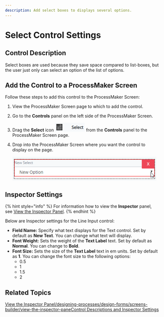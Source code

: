 ```yaml
---
description: Add select boxes to displays several options.
---
```


# Select Control Settings

## Control Description

Select boxes are used because they save space compared to list-boxes, but the user just only can select an option of the list of options.

##  Add the Control to a ProcessMaker Screen

Follow these steps to add this control to the ProcessMaker Screen:

1. View the ProcessMaker Screen page to which to add the control.
2. Go to the **Controls** panel on the left side of the ProcessMaker Screen.
3. Drag the **Select** icon ![](../../../../.gitbook/assets/select-control-screens-builder-processes.png) from the **Controls** panel to the ProcessMaker Screen page.
4. Drop into the ProcessMaker Screen where you want the control to display on the page.  

   ![](../../../../.gitbook/assets/select-control-placed-screens-builder-processes.png)

## Inspector Settings <a id="inspector-settings"></a>

{% hint style="info" %}
For information how to view the **Inspector** panel, see [View the Inspector Panel](https://processmaker.gitbook.io/processmaker-4-community/-LPblkrcFWowWJ6HZdhC/designing-processes/design-forms/screens-builder/view-the-inspector-pane).
{% endhint %}

Below are Inspector settings for the Line Input control:

* **Field Name:** Specify what text displays for the Text control. Set by default as **New Text**. You can change what text will display.
* **Font Weight:** Sets the weight of the **Text Label** text. Set by default as **Normal**. You can change to **Bold**.
* **Font Size:** Sets the size of the **Text Label** text in em units. Set by default as **1**. You can change the font size to the following options:
  * 0.5
  * 1
  * 1.5
  * 2

## Related Topics <a id="related-topics"></a>

[View the Inspector Panel/designing-processes/design-forms/screens-builder/view-the-inspector-pane](https://processmaker.gitbook.io/processmaker-4-community/-LPblkrcFWowWJ6HZdhC/designing-processes/design-forms/screens-builder/view-the-inspector-pane)[Control Descriptions and Inspector Settings  
](https://processmaker.gitbook.io/processmaker-4-community/-LPblkrcFWowWJ6HZdhC/designing-processes/design-forms/screens-builder/control-descriptions)

